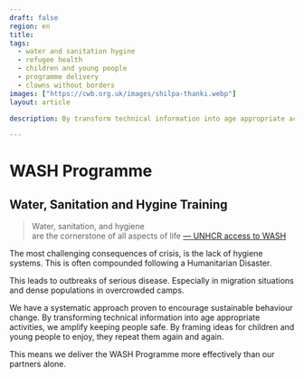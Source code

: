 ```yaml
---
draft: false
region: en
title:
tags:
  - water and sanitation hygine
  - refugee health
  - children and young people
  - programme delivery
  - clowns without borders
images: ["https://cwb.org.uk/images/shilpa-thanki.webp"]
layout: article

description: By transform technical information into age appropriate activities we share key hygiene messages to children that they enjoy repeating again and again.

---
```


# WASH Programme

## Water, Sanitation and Hygine Training

> Water, sanitation, and hygiene<br>are the cornerstone of all aspects of&nbsp;life
[&mdash;&nbsp;UNHCR access to WASH](https://www.unhcr.org/water-sanitation-and-hygiene.html)

The most challenging consequences of crisis, is the lack of hygiene systems. This is often compounded following a Humanitarian Disaster.

This leads to outbreaks of serious disease. Especially in migration situations and dense populations in overcrowded camps.

We have a systematic approach proven to encourage sustainable behaviour change. By transforming technical information into age appropriate activities, we amplify keeping people safe. By framing ideas for children and young people to enjoy, they repeat them again and again.

This means we deliver the WASH Programme more effectively than our partners alone.

<!--Think about this as a spring board to three articles: refugee health, preventing outbreaks in Cox' and another Humanitarian Disaster -->

<!--Example: [Cox Bazar](https://clownswithoutborders.org.uk/children-leading-the-way/)
-->
<!-- We have a `turn key solution` to meet this need:
> We needed a sustainable and systematic approach to help children adopt handwashing as a regular practice.
[&mdash;&nbsp;Silvia Ramos, UNICEF](https://www.unicef.org/rosa/stories/rohingya-children-become-hygiene-promotion-ambassadors-during-covid-19-response-coxs-bazar)
-->

<!-- # Detail About WASH Programme
Content from this programme can even go viral.

We impart valuable life skills that help create a healthier environment, even for those not present.

We make the delivery of WASH more effective than the usual application of standard programming.

UNHCR, official:
during emergencies
protracted situations
create a healthier environment
refugees and host communities
affect communities that host them.
Untreated water
harsh environments
make access to WASH
Untreated water
proper sanitation
refugee health, education and livelihoods
WASH separate field of work, they are interdependent
refugee-led hygiene promotion activities
M&E, What is relevant for us to MONITOR?: https://wash.unhcr.org/download/wash-monitoring-system-briefing-note-v2/

migration and refugee situations
share key hygiene messages to children
games and songs
Wash goes viral.
train staff who
across dense refugee population
temporary accomodation

-->



<!--
![children dancing at a clown event](https://cwb.org.uk/images/children-dancing-at-a-clowning-event.jpg)
-->

<!--
CTA: Join "The Inner Circle" for our newsfeed.
CTA: Read more about:
Courses:
- Programme Delivery:
	- Girl's Rights
	- WASH. Water and Sanitation Hygiene
	- Wellbeing
- Training structure
- Monitoring and Evaluation Toolkit
-->